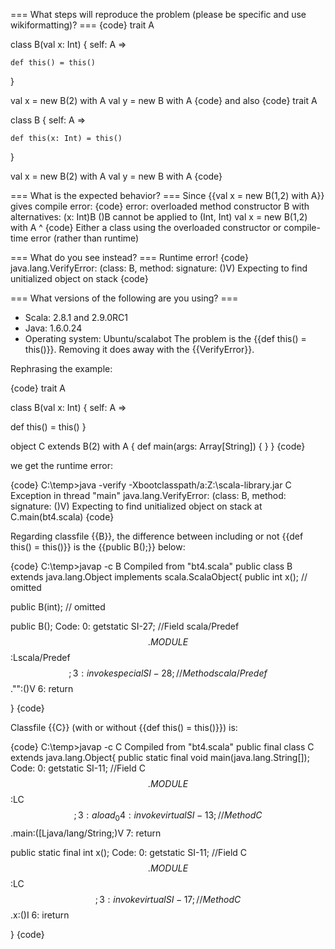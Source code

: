 === What steps will reproduce the problem (please be specific and use wikiformatting)? ===
{code}
  trait A

  class B(val x: Int) {
    self: A =>

    def this() = this()
  }

  val x = new B(2) with A
  val y = new B with A
{code} 
and also
{code}
  trait A

  class B {
    self: A =>

    def this(x: Int) = this()
  }

  val x = new B(2) with A
  val y = new B with A
{code}


=== What is the expected behavior? ===
Since
{{val x = new B(1,2) with A}}
gives
compile error:
{code}
error: overloaded method constructor B with alternatives:
  (x: Int)B <and>
  ()B
 cannot be applied to (Int, Int)
       val x = new B(1,2) with A
                   ^
{code}
Either a class using the overloaded constructor or compile-time error (rather than runtime)


=== What do you see instead? ===
Runtime error!
{code}
java.lang.VerifyError: (class: B, method: <init> signature: ()V) Expecting to find unitialized object on stack
{code}

=== What versions of the following are you using? ===
  - Scala: 2.8.1 and 2.9.0RC1
  - Java: 1.6.0.24
  - Operating system: Ubuntu/scalabot
The problem is the {{def this() = this()}}. Removing it  does away with the {{VerifyError}}. 

Rephrasing the example: 

{code}
trait A

class B(val x: Int) {
  self: A =>

  def this() = this()
}

object C extends B(2) with A  {
  def main(args: Array[String]) {  }
}
{code}

we get the runtime error: 

{code}
C:\temp\>java -verify -Xbootclasspath/a:Z:\scala-library.jar C
Exception in thread "main" java.lang.VerifyError: (class: B, method: <init> signature: ()V) Expecting to find unitialized object on stack
        at C.main(bt4.scala)
{code}


Regarding classfile {{B}}, the difference between including or not {{def this() = this()}} is the {{public B();}} below:

{code}
C:\temp\>javap -c B
Compiled from "bt4.scala"
public class B extends java.lang.Object implements scala.ScalaObject{
public int x();
  // omitted 

public B(int);
  // omitted 

public B();
  Code:
   0:   getstatic       SI-27; //Field scala/Predef$$.MODULE$$:Lscala/Predef$$;
   3:   invokespecial   SI-28; //Method scala/Predef$$."<init>":()V
   6:   return

}
{code}

Classfile {{C}} (with or without {{def this() = this()}}) is: 


{code}
C:\temp\>javap -c C
Compiled from "bt4.scala"
public final class C extends java.lang.Object{
public static final void main(java.lang.String[]);
  Code:
   0:   getstatic       SI-11; //Field C$$.MODULE$$:LC$$;
   3:   aload_0
   4:   invokevirtual   SI-13; //Method C$$.main:([Ljava/lang/String;)V
   7:   return

public static final int x();
  Code:
   0:   getstatic       SI-11; //Field C$$.MODULE$$:LC$$;
   3:   invokevirtual   SI-17; //Method C$$.x:()I
   6:   ireturn

}
{code}
